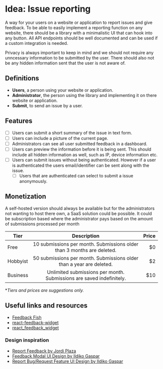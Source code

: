 # Idea: Issue reporting
A way for your users on a website or application to report issues and give feedback.
To be able to easily implement a reporting function on any website, there should be a library with a minimalistic UI that can hook into any button.
All API endpoints should be well documented and can be used if a custom integration is needed.

Privacy is always important to keep in mind and we should not require any unncessary information to be submitted by the user. There should also not be any hidden information sent that the user is not aware of.

## Definitions
* **Users**, a person using your website or application.
* **Administrator**, the person using the library and implementing it on there website or application.
* **Submit**, to send an issue by a user.

## Features
- [ ] Users can submit a short summary of the issue in text form.
- [ ] Users can include a picture of the current page.
- [ ] Administrators can see all user submitted feedback in a dashboard.
- [ ] Users can preview the information before it is being sent. This should include all hidden information as well, such as IP, device information etc.
- [ ] Users can submit issues without being authenticated. However if a user is authenticated the users email/identifier can be sent along with the issue.
  - [ ] Users that are authenticated can select to submit a issue anonymously.

## Monetization
A self-hosted version should always be available but for the administrators not wanting to host there own, a SaaS solution could be possible.
It could be subscription based where the administrator pays based on the amount of submissions processed per month

| Tier     |                              Description                               | Price |
| -------- | :--------------------------------------------------------------------: | ----: |
| Free     | 10 submissions per month. Submissions older than 3 months are deleted. |    $0 |
| Hobbyist |  50 submissions per month. Submissions older than a year are deleted.  |    $2 |
| Business |  Unlimited submissions per month. Submissions are saved indefinitely.  |   $10 |

**Tiers and prices are suggestions only.*

## Useful links and resources
* [Feedback Fish](https://feedback.fish/)
* [react-feedback-widget](https://github.com/servoice/react-feedback-widget)
* [react_feedback_widget](https://github.com/BinaryLeo/react_feedback_widget)
### Design inspiration
* [Report Feedback by Jordi Plaza](https://dribbble.com/shots/17107107-Report-Feedback)
* [Feedback Modal UI Design by  Ildiko Gaspar](https://dribbble.com/shots/14896711-Feedback-Modal-UI-Design)
* [Report Bug/Request Feature UI Design by Ildiko Gaspar](https://dribbble.com/shots/11923866-Report-Bug-Request-Feature-UI-Design)
